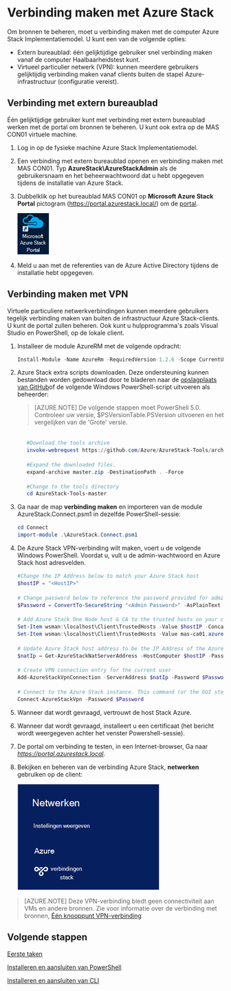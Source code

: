 <properties
    pageTitle="Verbinding maken met Azure Stack | Microsoft Azure"
    description="Informatie over het aansluiten van Azure Stack"
    services="azure-stack"
    documentationCenter=""
    authors="ErikjeMS"
    manager="byronr"
    editor=""/>

<tags
    ms.service="azure-stack"
    ms.workload="na"
    ms.tgt_pltfrm="na"
    ms.devlang="na"
    ms.topic="get-started-article"
    ms.date="10/18/2016"
    ms.author="erikje"/>

# <a name="connect-to-azure-stack"></a>Verbinding maken met Azure Stack
Om bronnen te beheren, moet u verbinding maken met de computer Azure Stack Implementatiemodel. U kunt een van de volgende opties:

 - Extern bureaublad: één gelijktijdige gebruiker snel verbinding maken vanaf de computer Haalbaarheidstest kunt.
 - Virtueel particulier netwerk (VPN): kunnen meerdere gebruikers gelijktijdig verbinding maken vanaf clients buiten de stapel Azure-infrastructuur (configuratie vereist).

## <a name="connect-with-remote-desktop"></a>Verbinding met extern bureaublad
Één gelijktijdige gebruiker kunt met verbinding met extern bureaublad werken met de portal om bronnen te beheren. U kunt ook extra op de MAS CON01 virtuele machine.

1.  Log in op de fysieke machine Azure Stack Implementatiemodel.

2.  Een verbinding met extern bureaublad openen en verbinding maken met MAS CON01. Typ **AzureStack\AzureStackAdmin** als de gebruikersnaam en het beheerwachtwoord dat u hebt opgegeven tijdens de installatie van Azure Stack.  

3.  Dubbelklik op het bureaublad MAS CON01 op **Microsoft Azure Stack Portal** pictogram (https://portal.azurestack.local/) om de [portal](azure-stack-key-features.md#portal).

    ![Azure stack portal-pictogram](media/azure-stack-connect-azure-stack/image2.png)

4.  Meld u aan met de referenties van de Azure Active Directory tijdens de installatie hebt opgegeven.

## <a name="connect-with-vpn"></a>Verbinding maken met VPN
Virtuele particuliere netwerkverbindingen kunnen meerdere gebruikers tegelijk verbinding maken van buiten de infrastructuur Azure Stack-clients. U kunt de portal zullen beheren. Ook kunt u hulpprogramma's zoals Visual Studio en PowerShell, op de lokale client.

1.  Installeer de module AzureRM met de volgende opdracht:
   
    ```PowerShell
    Install-Module -Name AzureRm -RequiredVersion 1.2.6 -Scope CurrentUser
    ```   
   
2. Azure Stack extra scripts downloaden.  Deze ondersteuning kunnen bestanden worden gedownload door te bladeren naar de [opslagplaats van GitHub](https://github.com/Azure/AzureStack-Tools)of de volgende Windows PowerShell-script uitvoeren als beheerder:
    
    >[AZURE.NOTE]  De volgende stappen moet PowerShell 5.0.  Controleer uw versie, $PSVersionTable.PSVersion uitvoeren en het vergelijken van de 'Grote' versie.  

    ```PowerShell
       
       #Download the tools archive
       invoke-webrequest https://github.com/Azure/AzureStack-Tools/archive/master.zip -OutFile master.zip

       #Expand the downloaded files. 
       expand-archive master.zip -DestinationPath . -Force

       #Change to the tools directory
       cd AzureStack-Tools-master
    ````

3.  Ga naar de map **verbinding maken** en importeren van de module AzureStack.Connect.psm1 in dezelfde PowerShell-sessie:

    ```PowerShell
    cd Connect
    import-module .\AzureStack.Connect.psm1
    ```

4.  De Azure Stack VPN-verbinding wilt maken, voert u de volgende Windows PowerShell. Voordat u, vult u de admin-wachtwoord en Azure Stack host adresvelden. 
    
    ```PowerShell
    #Change the IP Address below to match your Azure Stack host
    $hostIP = "<HostIP>"

    # Change password below to reference the password provided for administrator during Azure Stack installation
    $Password = ConvertTo-SecureString "<Admin Password>" -AsPlainText -Force

    # Add Azure Stack One Node host & CA to the trusted hosts on your client computer
    Set-Item wsman:\localhost\Client\TrustedHosts -Value $hostIP -Concatenate
    Set-Item wsman:\localhost\Client\TrustedHosts -Value mas-ca01.azurestack.local -Concatenate  

    # Update Azure Stack host address to be the IP Address of the Azure Stack POC Host
    $natIp = Get-AzureStackNatServerAddress -HostComputer $hostIP -Password $Password

    # Create VPN connection entry for the current user
    Add-AzureStackVpnConnection -ServerAddress $natIp -Password $Password

    # Connect to the Azure Stack instance. This command (or the GUI steps in step 5) can be used to reconnect
    Connect-AzureStackVpn -Password $Password 
    ```

5. Wanneer dat wordt gevraagd, vertrouwt de host Stack Azure.

6. Wanneer dat wordt gevraagd, installeert u een certificaat (het bericht wordt weergegeven achter het venster Powershell-sessie).

7. De portal om verbinding te testen, in een Internet-browser, Ga naar *https://portal.azurestack.local*.

8. Bekijken en beheren van de verbinding Azure Stack, **netwerken** gebruiken op de client:

    ![Afbeelding van het netwerk verbinding maken met het menu in Windows 10](media/azure-stack-connect-azure-stack/image1.png)

>[AZURE.NOTE] Deze VPN-verbinding biedt geen connectiviteit aan VMs en andere bronnen. Zie voor informatie over de verbinding met bronnen, [Één knooppunt VPN-verbinding](azure-stack-create-vpn-connection-one-node-tp2.md)


## <a name="next-steps"></a>Volgende stappen
[Eerste taken](azure-stack-first-scenarios.md)

[Installeren en aansluiten van PowerShell](azure-stack-connect-powershell.md)

[Installeren en aansluiten van CLI](azure-stack-connect-cli.md)


